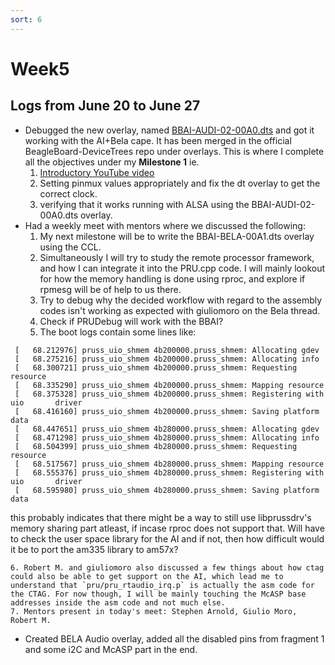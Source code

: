 ```yaml
---
sort: 6
---
```


# Week5

## Logs from June 20 to June 27

- Debugged the new overlay, named [BBAI-AUDI-02-00A0.dts](https://github.com/beagleboard/BeagleBoard-DeviceTrees/blob/v4.19.x-ti-overlays/src/arm/overlays/BBAI-AUDI-02-00A0.dts) and got it working with the AI+Bela cape. It has been merged in the official BeagleBoard-DeviceTrees repo under overlays. This is where I complete all the objectives under my **Milestone 1** ie.
    1. [Introductory YouTube video](https://www.youtube.com/watch?v=kLXCrlQwXeI)
    2. Setting pinmux values appropriately and fix the dt overlay to get the correct clock.
    3. verifying that it works running with ALSA using the BBAI-AUDI-02-00A0.dts overlay.
- Had a weekly meet with mentors where we discussed the following:
    1. My next milestone will be to write the BBAI-BELA-00A1.dts overlay using the CCL.
    2. Simultaneously I will try to study the remote processor framework, and how I can integrate it into the PRU.cpp code. I will mainly lookout for how the memory handling is done using rproc, and explore if rpmesg will be of help to us there.
    3. Try to debug why the decided workflow with regard to the assembly codes isn't working as expected with giuliomoro on the Bela thread.
    4. Check if PRUDebug will work with the BBAI?
    5. The boot logs contain some lines like:
```
 [   68.212976] pruss_uio_shmem 4b200000.pruss_shmem: Allocating gdev
 [   68.275216] pruss_uio_shmem 4b200000.pruss_shmem: Allocating info
 [   68.300721] pruss_uio_shmem 4b200000.pruss_shmem: Requesting resource
 [   68.335290] pruss_uio_shmem 4b200000.pruss_shmem: Mapping resource
 [   68.375328] pruss_uio_shmem 4b200000.pruss_shmem: Registering with uio       driver
 [   68.416160] pruss_uio_shmem 4b200000.pruss_shmem: Saving platform data
 [   68.447651] pruss_uio_shmem 4b280000.pruss_shmem: Allocating gdev
 [   68.471298] pruss_uio_shmem 4b280000.pruss_shmem: Allocating info
 [   68.504399] pruss_uio_shmem 4b280000.pruss_shmem: Requesting resource
 [   68.517567] pruss_uio_shmem 4b280000.pruss_shmem: Mapping resource
 [   68.555376] pruss_uio_shmem 4b280000.pruss_shmem: Registering with uio       driver
 [   68.595980] pruss_uio_shmem 4b280000.pruss_shmem: Saving platform data
```
this probably indicates that there might be a way to still use libprussdrv's memory sharing part atleast, if incase rproc does not support that. Will have to check the user space library for the AI and if not, then how difficult would it be to port the am335 library to am57x? 

    6. Robert M. and giuliomoro also discussed a few things about how ctag could also be able to get support on the AI, which lead me to understand that `pru/pru_rtaudio_irq.p` is actually the asm code for the CTAG. For now though, I will be mainly touching the McASP base addresses inside the asm code and not much else.
    7. Mentors present in today's meet: Stephen Arnold, Giulio Moro, Robert M.

- Created BELA Audio overlay, added all the disabled pins from fragment 1 and some i2C and McASP part in the end. 
